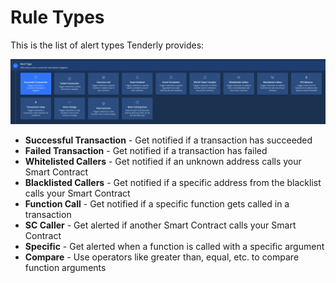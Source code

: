 # Rule Types

This is the list of alert types Tenderly provides:

![](../../.gitbook/assets/image%20%2845%29.png)

* **Successful Transaction** - Get notified if a transaction has succeeded
* **Failed Transaction** - Get notified if a transaction has failed
* **Whitelisted Callers** - Get notified if an unknown address calls your Smart Contract
* **Blacklisted Callers** - Get notified if a specific address from the blacklist calls your Smart Contract
* **Function Call** - Get notified if a specific function gets called in a transaction
* **SC Caller** - Get alerted if another Smart Contract calls your Smart Contract
* **Specific** - Get alerted when a function is called with a specific argument
* **Compare** - Use operators like greater than, equal, etc. to compare function arguments



